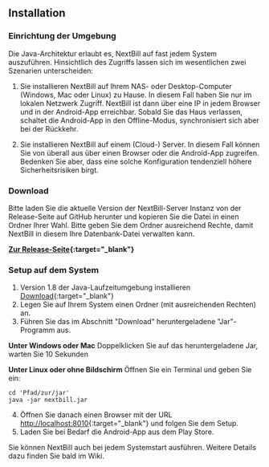## Installation
### Einrichtung der Umgebung
Die Java-Architektur erlaubt es, NextBill auf fast jedem System auszuführen. 
Hinsichtlich des Zugriffs lassen sich im wesentlichen zwei Szenarien unterscheiden:

1. Sie installieren NextBill auf Ihrem NAS- oder Desktop-Computer (Windows, Mac oder Linux) zu Hause. In diesem Fall haben Sie nur im lokalen Netzwerk Zugriff. NextBill ist dann über eine IP in jedem Browser und in der Android-App erreichbar. Sobald Sie das Haus verlassen, schaltet die Android-App in den Offline-Modus, synchronisiert sich aber bei der Rückkehr.

2. Sie installieren NextBill auf einem (Cloud-) Server. In diesem Fall können Sie von überall aus über einen Browser oder die Android-App zugreifen. Bedenken Sie aber, dass eine solche Konfiguration tendenziell höhere Sicherheitsrisiken birgt.

### Download
Bitte laden Sie die aktuelle Version der NextBill-Server Instanz von der Release-Seite auf GitHub herunter und kopieren Sie die Datei in einen Ordner Ihrer Wahl. Bitte geben Sie dem Ordner ausreichend Rechte, damit NextBill in diesem Ihre Datenbank-Datei verwalten kann.

**[Zur Release-Seite](https://github.com/nextbill-project/server/releases){:target="_blank"}**

### Setup auf dem System
1. Version 1.8 der Java-Laufzeitumgebung installieren [Download](https://www.oracle.com/java/technologies/javase-jre8-downloads.html){:target="_blank"}
2. Legen Sie auf Ihrem System einen Ordner (mit ausreichenden Rechten) an.
3. Führen Sie das im  Abschnitt "Download" heruntergeladene "Jar"-Programm aus.

**Unter Windows oder Mac** Doppelklicken Sie auf das heruntergeladene Jar, warten Sie 10 Sekunden

**Unter Linux oder ohne Bildschirm** Öffnen Sie ein Terminal und geben Sie ein:
```
cd 'Pfad/zur/jar'
java -jar nextbill.jar
```

4. Öffnen Sie danach einen Browser mit der URL [http://localhost:8010](http://localhost:8010){:target="_blank"} und folgen Sie dem Setup.
5. Laden Sie bei Bedarf die Android-App aus dem Play Store.

Sie können NextBill auch bei jedem Systemstart ausführen. Weitere Details dazu finden Sie bald im Wiki.